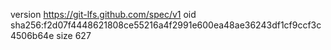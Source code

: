 version https://git-lfs.github.com/spec/v1
oid sha256:f2d07f4448621808ce55216a4f2991e600ea48ae36243df1cf9ccf3c4506b64e
size 627
